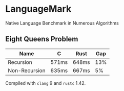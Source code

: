 # LanguageMark
Native Language Benchmark in Numerous Algorithms

## Eight Queens Problem

| Name | C | Rust | Gap |
|-|-|-|-|
| Recursion | 571ms | 648ms | 13% |
| Non-Recursion | 635ms | 667ms | 5% |

Compiled with `clang` 9 and `rustc` 1.42.
